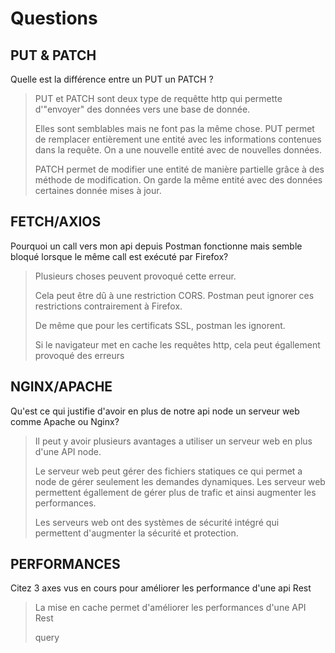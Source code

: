 # Questions 

## PUT & PATCH
Quelle est la différence entre un PUT un PATCH  ?
> PUT et PATCH sont deux type de requêtte http qui permette d'"envoyer" des données vers une base de donnée. 
>
> Elles sont semblables mais ne font pas la même chose. PUT permet de remplacer entièrement une entité avec les informations contenues dans la requête. On a une nouvelle entité avec de nouvelles données. 
>
> PATCH permet de modifier une entité de manière partielle grâce à des méthode de modification. On garde la même entité avec des données certaines donnée mises à jour. 

## FETCH/AXIOS
Pourquoi un call vers mon api depuis Postman fonctionne mais semble bloqué lorsque le même call est exécuté par Firefox?
> Plusieurs choses peuvent provoqué cette erreur. 
>
> Cela peut être dû à une restriction CORS. Postman peut ignorer ces restrictions contrairement à Firefox.
>
> De même que pour les certificats SSL, postman les ignorent. 
>
> Si le navigateur met en cache les requêtes http, cela peut égallement provoqué des erreurs 

## NGINX/APACHE
Qu'est ce qui justifie d'avoir en plus de notre api node un serveur web comme Apache ou Nginx?
> Il peut y avoir plusieurs avantages a utiliser un serveur web en plus d'une API node. 
>
> Le serveur web peut gérer des fichiers statiques ce qui permet a node de gérer seulement les demandes dynamiques. Les serveur web permettent égallement de gérer plus de trafic et ainsi augmenter les performances. 
>
> Les serveurs web ont des systèmes de sécurité intégré qui permettent d'augmenter la sécurité et protection. 
> 

## PERFORMANCES
Citez 3 axes vus en cours pour améliorer les performance d'une api Rest
> La mise en cache permet d'améliorer les performances d'une API Rest  
>
> query 
>
>
>
>